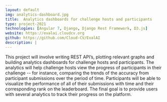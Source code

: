 ```yaml
---
layout: default
img: analytics-dashboard.jpg
title:  Analytics dashboards for challenge hosts and participants
type: project-2021
technologies: [Angular 7, Django, Django Rest Framework, D3.js]
website: https://evalai.cloudcv.org
github: https://github.com/Cloud-CV/EvalAI
description: |
---
```

This project will involve writing REST API’s, plotting relevant graphs and building analytics dashboards for challenge hosts and participants. The analytics will help challenge hosts view the progress of participants in their challenge -- for instance, comparing the trends of the accuracy from participant submissions over the period of time. Participants will be able to visualize the performance of all of their submissions with time and their corresponding rank on the leaderboard. The final goal is to provide users with several analytics to track their progress on the platform.
